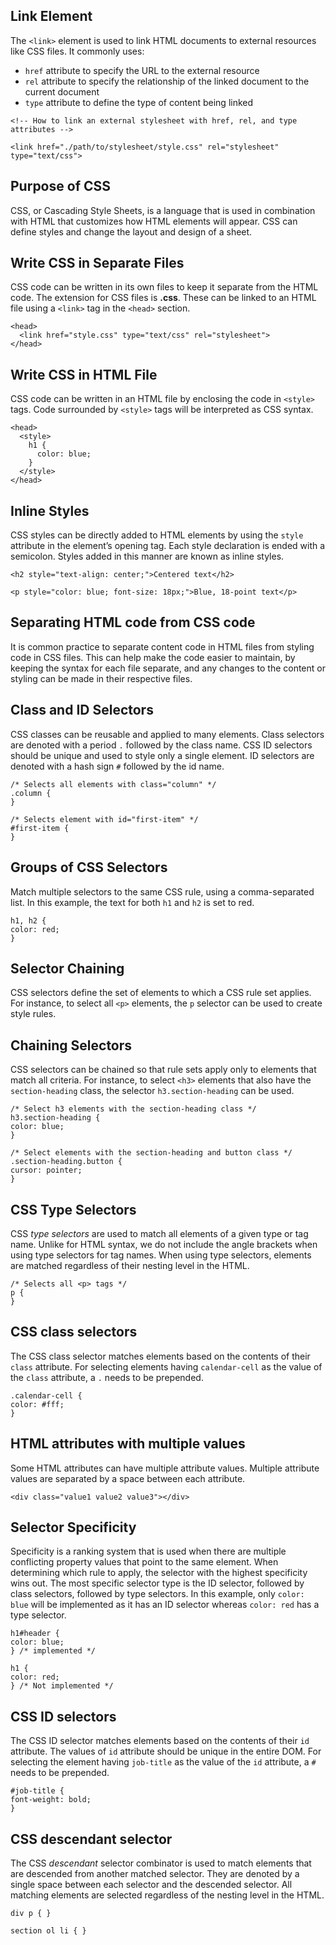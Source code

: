 ## <link> Link Element

The `<link>` element is used to link HTML documents to external resources like CSS files. It commonly uses:

- `href` attribute to specify the URL to the external resource 
- `rel` attribute to specify the relationship of the linked document to the current document 
- `type` attribute to define the type of content being linked

```
<!-- How to link an external stylesheet with href, rel, and type attributes -->

<link href="./path/to/stylesheet/style.css" rel="stylesheet" type="text/css">
```

## Purpose of CSS

CSS, or Cascading Style Sheets, is a language that is used in combination with HTML that customizes how HTML elements
will appear. CSS can define styles and change the layout and design of a sheet.

## Write CSS in Separate Files

CSS code can be written in its own files to keep it separate from the HTML code. The extension for CSS files is **.css**.
These can be linked to an HTML file using a `<link>` tag in the `<head>` section.

```
<head>
  <link href="style.css" type="text/css" rel="stylesheet">
</head>
```

## Write CSS in HTML File

CSS code can be written in an HTML file by enclosing the code in `<style>` tags. Code surrounded by `<style>` tags will be
interpreted as CSS syntax.

```
<head>
  <style>
    h1 {
      color: blue;
    }
  </style>
</head>
```

## Inline Styles

CSS styles can be directly added to HTML elements by using the `style` attribute in the element’s opening tag. Each style
declaration is ended with a semicolon. Styles added in this manner are known as inline styles.

```
<h2 style="text-align: center;">Centered text</h2>

<p style="color: blue; font-size: 18px;">Blue, 18-point text</p>
```

## Separating HTML code from CSS code

It is common practice to separate content code in HTML files from styling code in CSS files. This can help make the code
easier to maintain, by keeping the syntax for each file separate, and any changes to the content or styling can be made
in their respective files.

## Class and ID Selectors

CSS classes can be reusable and applied to many elements. Class selectors are denoted with a period `.` followed by the
class name. CSS ID selectors should be unique and used to style only a single element. ID selectors are denoted with a
hash sign `#` followed by the id name.

```
/* Selects all elements with class="column" */
.column {
}

/* Selects element with id="first-item" */
#first-item {
}
```

## Groups of CSS Selectors

Match multiple selectors to the same CSS rule, using a comma-separated list. In this example, the text for both `h1` and
`h2` is set to red.

```
h1, h2 {
color: red;
}
```

## Selector Chaining

CSS selectors define the set of elements to which a CSS rule set applies. For instance, to select all `<p>` elements, the
`p` selector can be used to create style rules.

## Chaining Selectors

CSS selectors can be chained so that rule sets apply only to elements that match all criteria. For instance, to
select `<h3>` elements that also have the `section-heading` class, the selector `h3.section-heading` can be used.

```
/* Select h3 elements with the section-heading class */
h3.section-heading {
color: blue;
}

/* Select elements with the section-heading and button class */
.section-heading.button {
cursor: pointer;
}
```

## CSS Type Selectors

CSS _type selectors_ are used to match all elements of a given type or tag name. Unlike for HTML syntax, we do not include
the angle brackets when using type selectors for tag names. When using type selectors, elements are matched regardless
of their nesting level in the HTML.

```
/* Selects all <p> tags */
p {
}
```

## CSS class selectors

The CSS class selector matches elements based on the contents of their `class` attribute. For selecting elements having
`calendar-cell` as the value of the `class` attribute, a `.` needs to be prepended.

```
.calendar-cell {
color: #fff;
}
```

## HTML attributes with multiple values

Some HTML attributes can have multiple attribute values. Multiple attribute values are separated by a space between each
attribute.

```
<div class="value1 value2 value3"></div>
```

## Selector Specificity

Specificity is a ranking system that is used when there are multiple conflicting property values that point to the same
element. When determining which rule to apply, the selector with the highest specificity wins out. The most specific
selector type is the ID selector, followed by class selectors, followed by type selectors. In this example, only `color:
blue` will be implemented as it has an ID selector whereas `color: red` has a type selector.

```
h1#header {
color: blue;
} /* implemented */

h1 {
color: red;
} /* Not implemented */
```

## CSS ID selectors

The CSS ID selector matches elements based on the contents of their `id` attribute. The values of `id` attribute should be
unique in the entire DOM. For selecting the element having `job-title` as the value of the `id` attribute, a `#` needs to be
prepended.

```
#job-title {
font-weight: bold;
}
```

## CSS descendant selector

The CSS _descendant_ selector combinator is used to match elements that are descended from another matched selector.
They are denoted by a single space between each selector and the descended selector. All matching elements are selected
regardless of the nesting level in the HTML.

```
div p { }

section ol li { }
```
